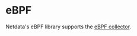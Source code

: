<!--
title: "eBPF"
custom_edit_url: https://github.com/netdata/netdata/edit/master/libnetdata/ebpf/README.md
sidebar_label: "eBPF"
learn_status: "Published"
learn_topic_type: "Tasks"
learn_rel_path: "Developers/libnetdata"
-->

# eBPF

Netdata's eBPF library supports the [eBPF collector](https://github.com/netdata/netdata/blob/master/collectors/ebpf.plugin/README.md).

